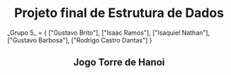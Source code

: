 
<h1 align="center"> Projeto final de Estrutura de Dados</h1>
_Grupo 5_ = {
["Gustavo Brito"],
["Isaac Ramos"],
["Isaquiel Nathan"],
["Gustavo Barbosa"],
["Rodrigo Castro Dantas"]
}


<h2 align="center"> Jogo Torre de Hanoi</h2>
